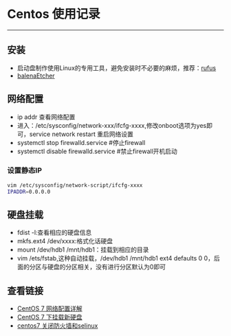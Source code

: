 # Centos 使用记录
***
## 安装
- 启动盘制作使用Linux的专用工具，避免安装时不必要的麻烦，推荐：[rufus](https://rufus.ie/)
- [balenaEtcher](https://www.balena.io/etcher/)

## 网络配置
- ip addr 查看网络配置
- 进入：/etc/sysconfig/network-xxx/ifcfg-xxxx,修改onboot选项为yes即可，service network restart 重启网络设置
- systemctl stop firewalld.service #停止firewall
- systemctl disable firewalld.service #禁止firewall开机启动

### 设置静态IP
```bash
vim /etc/sysconfig/network-script/ifcfg-xxxx
IPADDR=0.0.0.0
```

## 硬盘挂载
- fdist -l:查看相应的硬盘信息
- mkfs.ext4 /dev/xxxx:格式化话硬盘
- mount /dev/hdb1 /mnt/hdb1：挂载到相应的目录
- vim /ets/fstab,这种自动挂载，/dev/hdb1 /mnt/hdb1 ext4 defaults 0 0，后面的分区与硬盘的分区相关，没有进行分区默认为0即可

## 查看链接
- [CentOS 7 网络配置详解](http://blog.51cto.com/simonhu/1588971)
- [CentOS 7 下挂载新硬盘](https://segmentfault.com/a/1190000008007157)
- [centos7 关闭防火墙和selinux](https://www.jianshu.com/p/d6414b5295b8)
